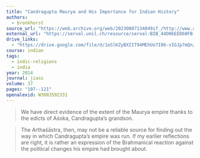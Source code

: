 ```yaml
---
title: "Candragupta Maurya and His Importance for Indian History"
authors:
  - bronkhorst
source_url: "https://web.archive.org/web/20230807134049if_/http://www.asiainstitutetorino.it/indologica/volumes/vol37/vol37-art04-johannes-bronkhorst.pdf"
external_url: "https://serval.unil.ch/resource/serval:BIB_44D06EED60FB.P001/REF.pdf"
drive_links:
  - "https://drive.google.com/file/d/1oSlKZyBXIIT94MEhUe7I86-vIGJp7mQn/view?usp=drivesdk"
course: indian
tags:
  - indic-religions
  - india
year: 2014
journal: jiass
volume: 37
pages: "107--121"
openalexid: W3083592331
---
```


> We have direct evidence of the extent of the Maurya empire thanks to the edicts of Aśoka, Candragupta’s grandson.

> The Arthaśāstra, then, may not be a reliable source for finding out the way in which Candragupta’s empire was run. If my earlier reflections are right, it is rather an expression of the Brahmanical reaction against the political changes his empire had brought about.

